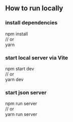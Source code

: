 <h2>How to run locally</h2>
<h3>install dependencies</h3>
npm install
<br>
// or
<br>
yarn

<h3>start local server via Vite</h3>
npm start dev
<br>
// or
<br>
yarn dev

<h3>start json server</h3>
npm run server
<br>
// or
<br>
yarn run server
